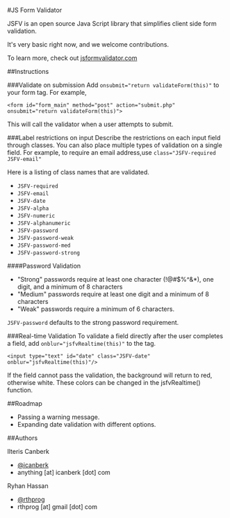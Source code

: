 #JS Form Validator

JSFV is an open source Java Script library that simplifies client side form validation. 

It's very basic right now, and we welcome contributions.

To learn more, check out  [jsformvalidator.com](http://www.jsformvalidator.com/ "jsformvalidator") 

##Instructions

###Validate on submission
Add `onsubmit="return validateForm(this)"` to your form tag. For example,

`<form id="form_main" method="post" action="submit.php" onsubmit="return validateForm(this)">`

This will call the validator when a user attempts to submit.

###Label restrictions on input
Describe the restrictions on each input field through classes.
You can also place multiple types of validation on a single field.
For example, to require an email address,use `class="JSFV-required JSFV-email"`

Here is a listing of class names that are validated.

- `JSFV-required`
- `JSFV-email`
- `JSFV-date`
- `JSFV-alpha`
- `JSFV-numeric`
- `JSFV-alphanumeric`
- `JSFV-password`
- `JSFV-password-weak`
- `JSFV-password-med`
- `JSFV-password-strong`

####Password Validation

- "Strong" passwords require at least one character (!@#$%^&*), one digit, and a minimum of 8 characters
- "Medium" passwords require at least one digit and a minimum of 8 characters
- "Weak" passwords require a minimum of 6 characters.

`JSFV-password` defaults to the strong password requirement.

###Real-time Validation
To validate a field directly after the user completes a field, add 
`onblur="jsfvRealtime(this)"` to the tag.

`<input type="text" id="date" class="JSFV-date" onblur="jsfvRealtime(this)"/>`

If the field cannot pass the validation, the background will return to red, otherwise white. 
These colors can be changed in the jsfvRealtime() function. 

##Roadmap

- Passing a warning message.
- Expanding date validation with different options.

##Authors

Ilteris Canberk

- [@icanberk](https://twitter.com/icanberk "@icanberk") 
- anything [at] icanberk [dot] com

Ryhan Hassan

- [@rthprog](https://twitter.com/rthprog "@rthprog") 
- rthprog [at] gmail [dot] com